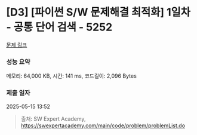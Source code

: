 # [D3] [파이썬 S/W 문제해결 최적화] 1일차 - 공통 단어 검색 - 5252 

[문제 링크](https://swexpertacademy.com/main/code/problem/problemDetail.do?contestProbId=AWUS8yzqJCEDFAVT) 

### 성능 요약

메모리: 64,000 KB, 시간: 141 ms, 코드길이: 2,096 Bytes

### 제출 일자

2025-05-15 13:52



> 출처: SW Expert Academy, https://swexpertacademy.com/main/code/problem/problemList.do